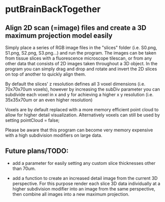 # putBrainBackTogether

## Align 2D scan (=image) files and create a 3D maximum projection model easily

Simply place a series of RGB image files in the "slices" folder (i.e. S0.png, S1.png, S2.png, S3.png...) and run the program.
The images can be taken from tissue slices with a fluorescence microscope tilescan, or from any other data that consists of 2D images taken throughout a 3D object.
In the program you can simply drag and drop and rotate and invert the 2D slices on top of another to quickly align them.

By default the slices' z resolution defines all 3 voxel dimensions (i.e. 70x70x70um voxels), however by increasing the subDiv parameter you can subdivide each voxel in x and y for achieving a higher x y resolution (i.e. 35x35x70um or an even higher resolution)

Voxels are by default replaced with a more memory efficient point cloud to allow for higher detail visualization. Alternatively voxels can still be used by setting pointCloud = false;

Please be aware that this program can become very memory expensive with a high subdivision modifiers on large data.


## Future plans/TODO:
* add a parameter for easily setting any custom slice thicknesses other than 70um.

* add a function to create an increased detail image from the current 3D perspective.
For this purpose render each slice 3D data individually at a higher subdivision modifier into an image from the same perspective, then combine all images into a new maximum projection.
